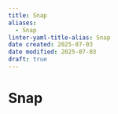 ```yaml
---
title: Snap
aliases:
  - Snap
linter-yaml-title-alias: Snap
date created: 2025-07-03
date modified: 2025-07-03
draft: true
---
```

# Snap
